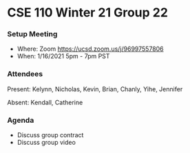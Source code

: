 # CSE 110 Winter 21 Group 22

### Setup Meeting
  - Where: Zoom https://ucsd.zoom.us/j/96997557806
  - When: 1/16/2021 5pm - 7pm PST
  
### Attendees

Present: Kelynn, Nicholas, Kevin, Brian, Chanly, Yihe, Jennifer

Absent: Kendall, Catherine

### Agenda
  - Discuss group contract
  - Discuss group video
